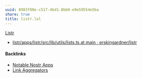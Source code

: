 ```yaml
---
uuid: 8983f80e-c517-4bd1-8bb0-e9e59554e5ba
share: true
title: listr.lol
---
```

[Listr](https://listr.lol/)

* [listr/apps/listr/src/lib/utils/lists.ts at main · erskingardner/listr](https://github.com/erskingardner/listr/blob/main/apps/listr/src/lib/utils/lists.ts)

#### Backlinks

* [Notable Nostr Apps](/f5a7d558-219b-4d37-9e18-28f749488612)
* [Link Aggregators](/eab4d9c9-d988-4d1e-8b31-ddef8133b10f)